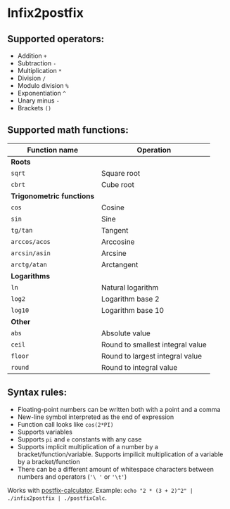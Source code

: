 # Infix2postfix
## Supported operators:
- Addition `+`
- Subtraction `-`
- Multiplication `*`
- Division `/`
- Modulo division `%`
- Exponentiation `^`
- Unary minus `-`
- Brackets `()`

## Supported math functions:
| Function name              | Operation                       |
| -------------------------- | ------------------------------- |
| <b>Roots</b>               |                                 |
| `sqrt`                     | Square root                     |
| `cbrt`                     | Cube root                       |
| <b>Trigonometric functions</b> |                             |
| `cos`                      | Cosine                          |
| `sin`                      | Sine                            |
| `tg/tan`                   | Tangent                         |
| `arccos/acos`              | Arccosine                       |
| `arcsin/asin`              | Arcsine                         |
| `arctg/atan`               | Arctangent                      |
| <b>Logarithms</b>          |                                 |
| `ln`                       | Natural logarithm               |
| `log2`                     | Logarithm base 2                |
| `log10`                    | Logarithm base 10               |
| <b>Other</b>               |                                 |
| `abs`                      | Absolute value                  |
| `ceil`                     | Round to smallest integral value|
| `floor`                    | Round to largest integral value |
| `round`                    | Round to integral value         |

## Syntax rules:
- Floating-point numbers can be written both with a point and a comma
- New-line symbol interpreted as the end of expression
- Function call looks like `cos(2*PI)`
- Supports variables
- Supports `pi` and `e` constants with any case
- Supports implicit multiplication of a number by a bracket/function/variable. Supports impilicit multiplication of a variable by a bracket/function
- There can be a different amount of whitespace characters between numbers and operators (`'\ '` or `'\t'`)

Works with [postfix-calculator](https://github.com/evgeny-net-x/Postfix-calculator). Example: `echo "2 * (3 + 2)^2" | ./infix2postfix | ./postfixCalc`.
